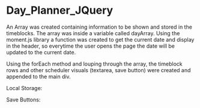 # Day_Planner_JQuery

An Array was created containing information to be shown and stored in the timeblocks. The array was inside a variable called dayArray. Using the moment.js library a function was created to get the current date and display in the header, so everytime the user opens the page the date will be updated to the current date. 

Using the forEach method and louping through the array, the timeblock rows and other scheduler visuals (textarea, save button) were created and appended to the main div. 

Local Storage: 

Save Buttons: 


